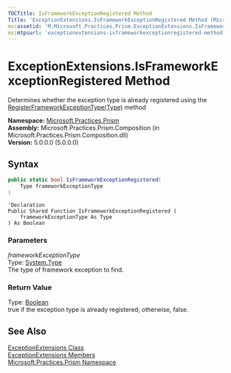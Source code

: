 ```yaml
---
TOCTitle: IsFrameworkExceptionRegistered Method
Title: 'ExceptionExtensions.IsFrameworkExceptionRegistered Method (Microsoft.Practices.Prism)'
ms:assetid: 'M:Microsoft.Practices.Prism.ExceptionExtensions.IsFrameworkExceptionRegistered(System.Type)'
ms:mtpsurl: 'exceptionextensions-isframeworkexceptionregistered-method-mspp.md'
---
```


# ExceptionExtensions.IsFrameworkExceptionRegistered Method

Determines whether the exception type is already registered using the [RegisterFrameworkExceptionType(Type)](/patterns-practices/reference/exceptionextensions-registerframeworkexceptiontype-method-mspp) method

**Namespace:** [Microsoft.Practices.Prism](/patterns-practices/reference/mspp-namespace)<br/>
**Assembly:** Microsoft.Practices.Prism.Composition (in Microsoft.Practices.Prism.Composition.dll)<br/>
**Version:** 5.0.0.0 (5.0.0.0)

## Syntax

```C#
public static bool IsFrameworkExceptionRegistered(
	Type frameworkExceptionType
)
```

```VB
'Declaration
Public Shared Function IsFrameworkExceptionRegistered ( 
	frameworkExceptionType As Type
) As Boolean
```

### Parameters

_frameworkExceptionType_  
Type: [System.Type](http://msdn.microsoft.com/en-us/library/42892f65)  
The type of framework exception to find.

### Return Value

Type: [Boolean](http://msdn.microsoft.com/en-us/library/a28wyd50)  
true if the exception type is already registered; otherwise, false.

## See Also

[ExceptionExtensions Class](/patterns-practices/reference/exceptionextensions-class-mspp)<br/>
[ExceptionExtensions Members](/patterns-practices/reference/exceptionextensions-members-mspp)<br/>
[Microsoft.Practices.Prism Namespace](/patterns-practices/reference/mspp-namespace)<br/>
